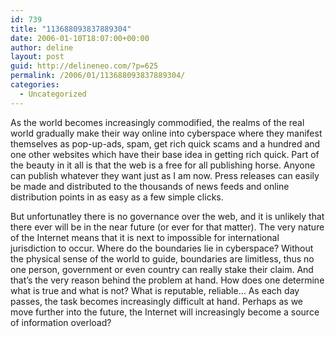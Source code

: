 ```yaml
---
id: 739
title: "113688093837889304"
date: 2006-01-10T18:07:00+00:00
author: deline
layout: post
guid: http://delineneo.com/?p=625
permalink: /2006/01/113688093837889304/
categories:
  - Uncategorized
---
```

As the world becomes increasingly commodified, the realms of the real world gradually make their way online into cyberspace where they manifest themselves as pop-up-ads, spam, get rich quick scams and a hundred and one other websites which have their base idea in getting rich quick. Part of the beauty in it all is that the web is a free for all publishing horse. Anyone can publish whatever they want just as I am now. Press releases can easily be made and distributed to the thousands of news feeds and online distribution points in as easy as a few simple clicks.

But unfortunatley there is no governance over the web, and it is unlikely that there ever will be in the near future (or ever for that matter). The very nature of the Internet means that it is next to impossible for international jurisdiction to occur. Where do the boundaries lie in cyberspace? Without the physical sense of the world to guide, boundaries are limitless, thus no one person, government or even country can really stake their claim. And that&#8217;s the very reason behind the problem at hand. How does one determine what is true and what is not? What is reputable, reliable&#8230; As each day passes, the task becomes increasingly difficult at hand. Perhaps as we move further into the future, the Internet will increasingly become a source of information overload?
